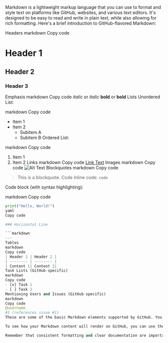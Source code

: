 Markdown is a lightweight markup language that you can use to format and style text on platforms like GitHub, websites, and various text editors. It's designed to be easy to read and write in plain text, while also allowing for rich formatting. Here's a brief introduction to GitHub-flavored Markdown:

Headers
markdown
Copy code
# Header 1
## Header 2
### Header 3
Emphasis
markdown
Copy code
*italic* or _italic_
**bold** or __bold__
Lists
Unordered List:

markdown
Copy code
- Item 1
- Item 2
  - Subitem A
  - Subitem B
Ordered List:

markdown
Copy code
1. Item 1
2. Item 2
Links
markdown
Copy code
[Link Text](https://www.example.com)
Images
markdown
Copy code
![Alt Text](image_url.jpg)
Blockquotes
markdown
Copy code
> This is a blockquote.
Code
Inline code: `code`

Code block (with syntax highlighting):

markdown
Copy code
```python
print("Hello, World!")
yaml
Copy code

### Horizontal Line

```markdown
---
Tables
markdown
Copy code
| Header 1 | Header 2 |
| -------- | -------- |
| Content 1| Content 2|
Task Lists (GitHub-specific)
markdown
Copy code
- [x] Task 1
- [ ] Task 2
Mentioning Users and Issues (GitHub-specific)
markdown
Copy code
@username
#1 (references issue #1)
These are some of the basic Markdown elements supported by GitHub. You can use these to format your README files, comments, and other documentation on GitHub. GitHub also supports some additional features like mentions, issue references, and emojis, which are specific to GitHub-flavored Markdown.

To see how your Markdown content will render on GitHub, you can use the built-in preview feature in the GitHub web interface or use a Markdown editor like VSCode, Typora, or online Markdown editors to see live previews as you write.

Remember that consistent formatting and clear documentation are important in projects hosted on GitHub to help other users and contributors understand your work effectively.
